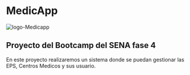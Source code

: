 # MedicApp

![logo-Medicapp](https://i.ibb.co/0BnZsT8/logo-Medicapp.png)

## Proyecto del Bootcamp del SENA fase 4

En este proyecto realizaremos un sistema donde se puedan gestionar las EPS, Centros Medicos y sus usuario.
